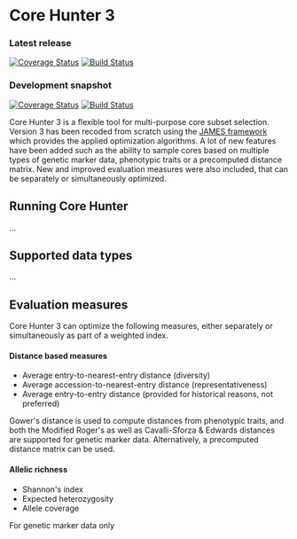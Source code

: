 Core Hunter 3
=============

### Latest release

[![Coverage Status](http://img.shields.io/coveralls/corehunter/corehunter3/master.svg)](https://coveralls.io/r/corehunter/corehunter3)
[![Build Status](https://img.shields.io/travis/corehunter/corehunter3/master.svg)](https://travis-ci.org/corehunter/corehunter3)

### Development snapshot

[![Coverage Status](http://img.shields.io/coveralls/corehunter/corehunter3/develop.svg)](https://coveralls.io/r/corehunter/corehunter3)
[![Build Status](https://img.shields.io/travis/corehunter/corehunter3/develop.svg)](https://travis-ci.org/corehunter/corehunter3)

Core Hunter 3 is a flexible tool for multi-purpose core subset selection. Version 3 has been recoded from scratch using the [JAMES framework](http://www.jamesframework.org) which provides the applied optimization algorithms. A lot of new features have been added such as the ability to sample cores based on multiple types of genetic marker data, phenotypic traits or a precomputed distance matrix. New and improved evaluation measures were also included, that can be separately or simultaneously optimized.

Running Core Hunter
-------------------

...

Supported data types
--------------------

...

Evaluation measures
-------------------

Core Hunter 3 can optimize the following measures, either separately or simultaneously as part of a weighted index.

#### Distance based measures

- Average entry-to-nearest-entry distance (diversity)
- Average accession-to-nearest-entry distance (representativeness)
- Average entry-to-entry distance (provided for historical reasons, not preferred)

Gower's distance is used to compute distances from phenotypic traits, and both the Modified Roger's as well as Cavalli-Sforza & Edwards distances are supported for genetic marker data. Alternatively, a precomputed distance matrix can be used.

#### Allelic richness

- Shannon's index
- Expected heterozygosity
- Allele coverage

For genetic marker data only




